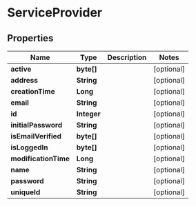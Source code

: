 

# ServiceProvider


## Properties

| Name | Type | Description | Notes |
|------------ | ------------- | ------------- | -------------|
|**active** | **byte[]** |  |  [optional] |
|**address** | **String** |  |  [optional] |
|**creationTime** | **Long** |  |  [optional] |
|**email** | **String** |  |  [optional] |
|**id** | **Integer** |  |  [optional] |
|**initialPassword** | **String** |  |  [optional] |
|**isEmailVerified** | **byte[]** |  |  [optional] |
|**isLoggedIn** | **byte[]** |  |  [optional] |
|**modificationTime** | **Long** |  |  [optional] |
|**name** | **String** |  |  [optional] |
|**password** | **String** |  |  [optional] |
|**uniqueId** | **String** |  |  [optional] |



